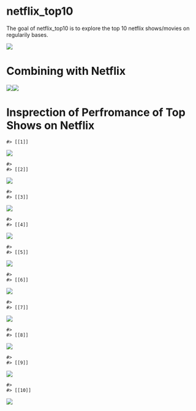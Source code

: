 
<!-- README.md is generated from README.Rmd. Please edit that file -->

# netflix_top10

<!-- badges: start -->
<!-- badges: end -->

The goal of netflix_top10 is to explore the top 10 netflix shows/movies
on regularily bases.

![](README_files/figure-gfm/unnamed-chunk-2-1.png)<!-- -->

# Combining with Netflix

![](README_files/figure-gfm/unnamed-chunk-3-1.png)<!-- -->![](README_files/figure-gfm/unnamed-chunk-3-2.png)<!-- -->

# Insprection of Perfromance of Top Shows on Netflix

    #> [[1]]

![](README_files/figure-gfm/unnamed-chunk-4-1.png)<!-- -->

    #> 
    #> [[2]]

![](README_files/figure-gfm/unnamed-chunk-4-2.png)<!-- -->

    #> 
    #> [[3]]

![](README_files/figure-gfm/unnamed-chunk-4-3.png)<!-- -->

    #> 
    #> [[4]]

![](README_files/figure-gfm/unnamed-chunk-4-4.png)<!-- -->

    #> 
    #> [[5]]

![](README_files/figure-gfm/unnamed-chunk-4-5.png)<!-- -->

    #> 
    #> [[6]]

![](README_files/figure-gfm/unnamed-chunk-4-6.png)<!-- -->

    #> 
    #> [[7]]

![](README_files/figure-gfm/unnamed-chunk-4-7.png)<!-- -->

    #> 
    #> [[8]]

![](README_files/figure-gfm/unnamed-chunk-4-8.png)<!-- -->

    #> 
    #> [[9]]

![](README_files/figure-gfm/unnamed-chunk-4-9.png)<!-- -->

    #> 
    #> [[10]]

![](README_files/figure-gfm/unnamed-chunk-4-10.png)<!-- -->
